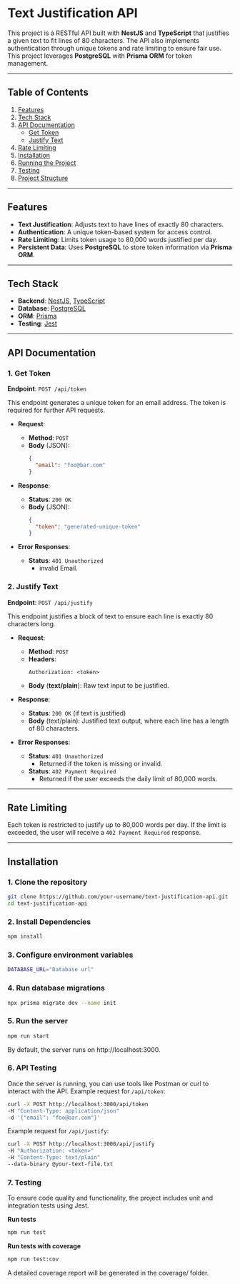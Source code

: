 # **Text Justification API**

This project is a RESTful API built with **NestJS** and **TypeScript** that justifies a given text to fit lines of 80 characters. The API also implements authentication through unique tokens and rate limiting to ensure fair use. This project leverages **PostgreSQL** with **Prisma ORM** for token management.

---

## **Table of Contents**
1. [Features](#features)
2. [Tech Stack](#tech-stack)
3. [API Documentation](#api-documentation)
   - [Get Token](#1-get-token)
   - [Justify Text](#2-justify-text)
4. [Rate Limiting](#rate-limiting)
5. [Installation](#installation)
6. [Running the Project](#running-the-project)
7. [Testing](#testing)
8. [Project Structure](#project-structure)

---

## **Features**

- **Text Justification**: Adjusts text to have lines of exactly 80 characters.
- **Authentication**: A unique token-based system for access control.
- **Rate Limiting**: Limits token usage to 80,000 words justified per day.
- **Persistent Data**: Uses **PostgreSQL** to store token information via **Prisma ORM**.

---

## **Tech Stack**

- **Backend**: [NestJS](https://nestjs.com/), [TypeScript](https://www.typescriptlang.org/)
- **Database**: [PostgreSQL](https://www.postgresql.org/)
- **ORM**: [Prisma](https://www.prisma.io/)
- **Testing**: [Jest](https://jestjs.io/)

---

## **API Documentation**

### **1. Get Token**

**Endpoint**: `POST /api/token`

This endpoint generates a unique token for an email address. The token is required for further API requests.

- **Request**:
  - **Method**: `POST`
  - **Body** (JSON):
    ```json
    {
      "email": "foo@bar.com"
    }
    ```

- **Response**:
  - **Status**: `200 OK`
  - **Body** (JSON):
    ```json
    {
      "token": "generated-unique-token"
    }
    ```
- **Error Responses**:
  - **Status**: `401 Unauthorized`
    - invalid Email.

### **2. Justify Text**

**Endpoint**: `POST /api/justify`

This endpoint justifies a block of text to ensure each line is exactly 80 characters long.

- **Request**:
  - **Method**: `POST`
  - **Headers**:
    ```
    Authorization: <token>
    ```
  - **Body** (**text/plain**): Raw text input to be justified.

- **Response**:
  - **Status**: `200 OK` (if text is justified)
  - **Body** (text/plain): Justified text output, where each line has a length of 80 characters.

- **Error Responses**:
  - **Status**: `401 Unauthorized`
    - Returned if the token is missing or invalid.
  - **Status**: `402 Payment Required`
    - Returned if the user exceeds the daily limit of 80,000 words.

---

## **Rate Limiting**

Each token is restricted to justify up to 80,000 words per day. If the limit is exceeded, the user will receive a `402 Payment Required` response.

---

## **Installation**

### **1. Clone the repository**

```bash
git clone https://github.com/your-username/text-justification-api.git
cd text-justification-api
```

### **2. Install Dependencies**
```bash
npm install
```


### **3. Configure environment variables**
```bash
DATABASE_URL="Database url"
```


### **4. Run database migrations**
```bash
npx prisma migrate dev --name init
```


### **5. Run the server**
```bash
npm run start
```
By default, the server runs on http://localhost:3000.

### **6. API Testing**
Once the server is running, you can use tools like Postman or curl to interact with the API.
Example request for `/api/token`:
```bash
curl -X POST http://localhost:3000/api/token
-H "Content-Type: application/json"
-d '{"email": "foo@bar.com"}'
``` 

Example request for `/api/justify`:
```bash
curl -X POST http://localhost:3000/api/justify
-H "Authorization: <token>"
-H "Content-Type: text/plain"
--data-binary @your-text-file.txt
```

### **7. Testing**

To ensure code quality and functionality, the project includes unit and integration tests using Jest.

**Run tests**
```bash
npm run test
```
**Run tests with coverage**
```bash
npm run test:cov
```
A detailed coverage report will be generated in the coverage/ folder.
